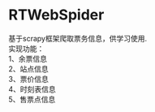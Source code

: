 # RTWebSpider
基于scrapy框架爬取票务信息，供学习使用.   
实现功能：   
1、余票信息   
2、站点信息   
3、票价信息   
4、时刻表信息   
5、售票点信息  
